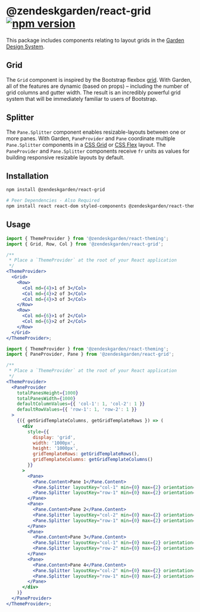 # @zendeskgarden/react-grid [![npm version](https://flat.badgen.net/npm/v/@zendeskgarden/react-grid)](https://www.npmjs.com/package/@zendeskgarden/react-grid)

This package includes components relating to layout grids in the
[Garden Design System](https://zendeskgarden.github.io/).

## Grid

The `Grid` component is inspired by the Bootstrap flexbox
[grid](https://getbootstrap.com/docs/4.3/layout/grid/). With Garden, all of
the features are dynamic (based on props) – including the number of grid
columns and gutter width. The result is an incredibly powerful grid system
that will be immediately familiar to users of Bootstrap.

## Splitter

The `Pane.Splitter` component enables resizable-layouts between one or
more panes. With Garden, `PaneProvider` and `Pane`
coordinate multiple `Pane.Splitter` components in a
[CSS Grid](https://developer.mozilla.org/en-US/docs/Web/CSS/CSS_Grid_Layout) or
[CSS Flex](https://developer.mozilla.org/en-US/docs/Web/CSS/CSS_Flexible_Box_Layout)
layout. The `PaneProvider` and `Pane.Splitter` components receive `fr` units as
values for building responsive resizable layouts by default.

## Installation

```sh
npm install @zendeskgarden/react-grid

# Peer Dependencies - Also Required
npm install react react-dom styled-components @zendeskgarden/react-theming
```

## Usage

```jsx
import { ThemeProvider } from '@zendeskgarden/react-theming';
import { Grid, Row, Col } from '@zendeskgarden/react-grid';

/**
 * Place a `ThemeProvider` at the root of your React application
 */
<ThemeProvider>
  <Grid>
    <Row>
      <Col md={4}>1 of 3</Col>
      <Col md={4}>2 of 3</Col>
      <Col md={4}>3 of 3</Col>
    </Row>
    <Row>
      <Col md={6}>1 of 2</Col>
      <Col md={6}>2 of 2</Col>
    </Row>
  </Grid>
</ThemeProvider>;
```

```jsx
import { ThemeProvider } from '@zendeskgarden/react-theming';
import { PaneProvider, Pane } from '@zendeskgarden/react-grid';

/**
 * Place a `ThemeProvider` at the root of your React application
 */
<ThemeProvider>
  <PaneProvider
    totalPanesHeight={1000}
    totalPanesWidth={1000}
    defaultColumnValues={{ 'col-1': 1, 'col-2': 1 }}
    defaultRowValues={{ 'row-1': 1, 'row-2': 1 }}
  >
    {({ getGridTemplateColumns, getGridTemplateRows }) => (
      <div
        style={{
          display: 'grid',
          width: '1000px',
          height: '1000px',
          gridTemplateRows: getGridTemplateRows(),
          gridTemplateColumns: getGridTemplateColumns()
        }}
      >
        <Pane>
          <Pane.Content>Pane 1</Pane.Content>
          <Pane.Splitter layoutKey="col-1" min={0} max={2} orientation="end" />
          <Pane.Splitter layoutKey="row-1" min={0} max={2} orientation="bottom" />
        </Pane>
        <Pane>
          <Pane.Content>Pane 2</Pane.Content>
          <Pane.Splitter layoutKey="col-2" min={0} max={2} orientation="start" />
          <Pane.Splitter layoutKey="row-1" min={0} max={2} orientation="bottom" />
        </Pane>
        <Pane>
          <Pane.Content>Pane 3</Pane.Content>
          <Pane.Splitter layoutKey="col-1" min={0} max={2} orientation="end" />
          <Pane.Splitter layoutKey="row-2" min={0} max={2} orientation="top" />
        </Pane>
        <Pane>
          <Pane.Content>Pane 4</Pane.Content>
          <Pane.Splitter layoutKey="col-2" min={0} max={2} orientation="start" />
          <Pane.Splitter layoutKey="row-1" min={0} max={2} orientation="top" />
        </Pane>
      </div>
    )}
  </PaneProvider>
</ThemeProvider>;
```
